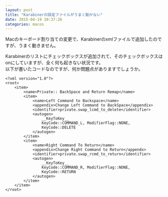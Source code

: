 ```yaml
---
layout: post
title: "Karabinerの設定ファイルがうまく動かない"
date: 2015-04-19 10:37:26
categories: macos
---
```

<p>Macのキーボード割り当ての変更で、Karabinerのxmlファイルで追加したのですが、うまく動きません。</p>

<p>Karabinerのリストにチェックボックスが追加されて、そのチェックボックスはonにしていますが、全く何も起きない状況です。<br>
以下が書いたコードなのですが、何か問題点がありますでしょうか。</p>

<pre class="lang-xml prettyprint-override"><code>&lt;?xml version="1.0"?&gt;
&lt;root&gt;
    &lt;item&gt;
        &lt;name&gt;Private:: BackSpace and Return Remap&lt;/name&gt;
        &lt;item&gt;
            &lt;name&gt;Left Command to Backspace&lt;/name&gt;
            &lt;appendix&gt;Change Left Command to BackSpace&lt;/appendix&gt;
            &lt;identifier&gt;private.swap_lcmd_to_delete&lt;/identifier&gt;
            &lt;autogen&gt;
                __KeyToKey__
                KeyCode::COMMAND_L, ModifierFlag::NONE,
                KeyCode::DELETE
            &lt;/autogen&gt;
        &lt;/item&gt;
        &lt;item&gt;
            &lt;name&gt;Right Command To Return&lt;/name&gt;
            &lt;appendix&gt;Change Right Command to Return&lt;/appendx&gt;
            &lt;identifier&gt;private.swap_rcmd_to_return&lt;/identifier&gt;
            &lt;autogen&gt;
                __KeyToKey__
                KeyCode::COMMAND_R, ModifierFlag::NONE,
                KeyCode::RETURN
            &lt;/autogen&gt;
        &lt;/item&gt;
    &lt;/item&gt;
&lt;/root&gt;
</code></pre>
